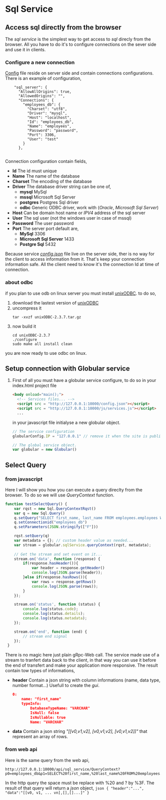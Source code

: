 # Sql Service
## Access sql directly from the browser

The *sql service* is the simplest way to get access to *sql* direcly from the browser. All you have to do it's to configure connections on the sever side and use it in clients.

### Configure a new connection
[Config](https://github.com/davecourtois/Globular/blob/master/sql/sql_server/config.json) file reside on server side and contain connections configurations. There is an example of configuration,
```
    "sql_server": {
      "AllowAllOrigins": true,
      "AllowedOrigins": "",
      "Connections": {
        "employees_db": {
          "Charset": "utf8",
          "Driver": "mysql",
          "Host": "localhost",
          "Id": "employees_db",
          "Name": "employees",
          "Password": "password",
          "Port": 3306,
          "User": "test"
        }
      },
      
```
Connection configuration contain fields,
* **Id** The id must unique
* **Name** The name of the database
* **Charset** The encoding of the database
* **Driver** The database driver string can be one of,
    * **mysql** MySql
    * **mssql** Microsoft Sql Server
    * **postgres** Postgres Sql driver
    * **odbc** Generic ODBC driver, work with (*Oracle*, *Microsoft Sql Server*)
* **Host** Can be domain host name or *IPV4* address of the sql server
* **User** The sql user (not the windows user in case of mssql)
* **Password** The user password
* **Port** The server port default are,
    * **MySql** 3306
    * **Microsoft Sql Server** 1433
    * **Postgre Sql** 5432
    
Because service [*config.json*](https://github.com/davecourtois/Globular/blob/master/sql/sql_server/config.json) file live on the server side, ther is no way for the client to access information from it. That's keep your connection information safe. All the client need to know it's the connection Id at time of connection.

### about odbc
if you plan to use odb on linux server you must install [unixODBC](http://www.unixodbc.org/).
to do so,

1. download the lastest version of [unixODBC](ftp://ftp.unixodbc.org/pub/unixODBC/unixODBC-2.3.7.tar.gz)
2. uncompress it 
    ```
    tar -xvzf unixODBC-2.3.7.tar.gz
    ```
3. now build it
    ```
    cd unixODBC-2.3.7
    ./configure
    sudo make all install clean
    ```
you are now ready to use odbc on linux.

## Setup connection with Globular service
1. First of all you must have a globular service configure, to do so
    in your index.html project file
    ```html
    <body onload="main();">
      <!-- Services files... -->
      <script src = "http://127.0.0.1:10000/config.json"></script>
      <script src = "http://127.0.0.1:10000/js/services.js"></script>
      ...
    ```
    in your javascript file initialyse a new globular object.
    
    ```javascript
    // The service configuration 
    globularConfig.IP = "127.0.0.1" // remove it when the site is publish.

    // The global service object.
    var globular = new Globular()
    ```

## Select Query

### from javascript
Here I will show you how you can execute a query direclty from the browser. To do so we will use *QueryContext* function.
```javascript
function testSelectQuery() {
    var rqst = new Sql.QueryContextRqst()
    var q = new Sql.Query()
    q.setQuery("SELECT first_name, last_name FROM employees.employees WHERE gender=?")
    q.setConnectionid("employees_db")
    q.setParameters(JSON.stringify(["F"]))

    rqst.setQuery(q)
    var metadata = {}; // custom header value as needed...
    var stream = globular.sqlService.queryContext(rqst, metadata);
    
    // Get the stream and set event on it...
    stream.on('data', function (response) {
        if(response.hasHeader()){
            var header = response.getHeader()
            console.log(JSON.parse(header));
        }else if(response.hasRows()){
            var rows = response.getRows()
            console.log(JSON.parse(rows));
        }
    });

    stream.on('status', function (status) {
        console.log(status.code);
        console.log(status.details);
        console.log(status.metadata);
    });

    stream.on('end', function (end) {
        // stream end signal
    });
 }
```
There is no magic here just plain gRpc-Web call. The service made use of a stream to tranfert data back to the client, in that way you can use it before the end of transfert and make your application more responsive. The result contain tow types of informations,
* **header** Contain a json string with column informations (name, data type, number format...) Usefull to create the *gui*.
    ```json
    0:
        name: "first_name"
        typeInfo:
            DatabaseTypeName: "VARCHAR"
            IsNull: false
            IsNullable: true
            Name: "VARCHAR"
    ```
* **data** Contain a json string *"[[v0,v1,v2], [v0,v1,v2], [v0,v1,v2]]"* that represent an array of rows.

### from web api
Here is the same query from the web api,
```http
http://127.0.0.1:10000/api/sql_service/QueryContext?p0=employees_db&p1=SELECT%20first_name,%20last_name%20FROM%20employees.employees%20WHERE%20gender=%3F&p2=F
```
In the http query the space must be replace with %20 and ? by %3F. The result of that query will return a *json* object,
    ```json
    {
        "header":"...",
        "data":"[[v0, v1, ... vn],[],[]...]"
    }
    ```
